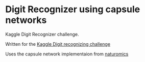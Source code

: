 # Digit Recognizer using capsule networks

Kaggle Digit Recognizer challenge.

Written for the [Kaggle Digit recognizing challenge](https://www.kaggle.com/c/digit-recognizer)

Uses the capsule network implementaion from [naturomics](https://github.com/naturomics/CapsNet-Tensorflow)